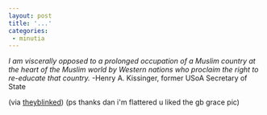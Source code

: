 ```yaml
---
layout: post
title: '...'
categories:
 - minutia
---
```


<i>I am viscerally opposed to a prolonged occupation of a Muslim country at the heart of the Muslim world by Western nations who proclaim the right to re-educate that country.</i>
-Henry A. Kissinger, former USoA Secretary of State 

(via <a href="http://theyblinked.blogspot.com/">theyblinked</a>) (ps thanks dan i'm flattered u liked the gb grace pic)

